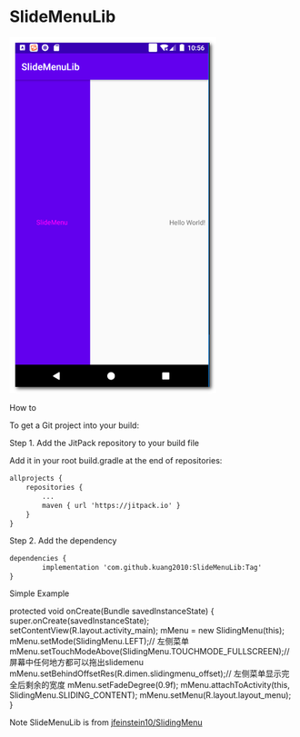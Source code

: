 # SlideMenuLib

![Image text](1.png)


How to

To get a Git project into your build:

Step 1. Add the JitPack repository to your build file


Add it in your root build.gradle at the end of repositories:

	allprojects {
		repositories {
			...
			maven { url 'https://jitpack.io' }
		}
	}
Step 2. Add the dependency

	dependencies {
	        implementation 'com.github.kuang2010:SlideMenuLib:Tag'
	}
	



Simple Example


   protected void onCreate(Bundle savedInstanceState) {
        super.onCreate(savedInstanceState);
        setContentView(R.layout.activity_main);
        mMenu = new SlidingMenu(this);
        mMenu.setMode(SlidingMenu.LEFT);// 左侧菜单
        mMenu.setTouchModeAbove(SlidingMenu.TOUCHMODE_FULLSCREEN);//屏幕中任何地方都可以拖出slidemenu
        mMenu.setBehindOffsetRes(R.dimen.slidingmenu_offset);// 左侧菜单显示完全后剩余的宽度
        mMenu.setFadeDegree(0.9f);
        mMenu.attachToActivity(this, SlidingMenu.SLIDING_CONTENT);
        mMenu.setMenu(R.layout.layout_menu);
    }


Note SlideMenuLib is from [jfeinstein10/SlidingMenu](https://github.com/jfeinstein10/SlidingMenu)
